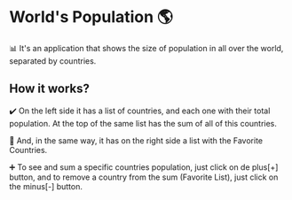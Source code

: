 # World's Population :earth_americas:

:bar_chart: It's an application that shows the size of population in all over the world, separated by countries.

## How it works?

:heavy_check_mark: On the left side it has a list of countries, and each one with their total population. At the top of the same list has the sum of all of this countries.

:red_circle: And, in the same way, it has on the right side a list with the Favorite Countries.

:heavy_plus_sign: To see and sum a specific countries population, just click on de plus[+] button, and to remove a country from the sum (Favorite List), just click on the minus[-] button.
